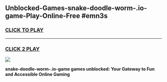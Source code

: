 
## Unblocked-Games-snake-doodle-worm-.io-game-Play-Online-Free #emn3s
<h3>
<a href="https://us.freeplayer.one?title=snake-doodle-worm-.io-game&ref=10M">CLICK TO PLAY</a></h3>
<hr>

<h3>
<a href="https://us.freeplayer.one?title=snake-doodle-worm-.io-game&ref=10M">CLICK 2 PLAY</a>
  
</h3>

<a href="https://us.freeplayer.one?title=snake-doodle-worm-.io-game&ref=10M"><img src="https://clearcache.store/games.png"></a>


**snake-doodle-worm-.io-game games unblocked: Your Gateway to Fun and Accessible Online Gaming**
